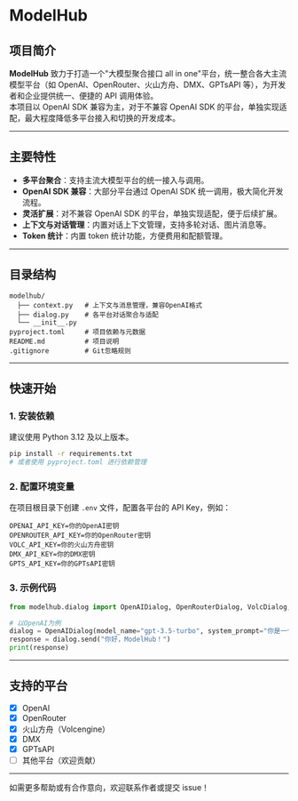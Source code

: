 # ModelHub

## 项目简介

**ModelHub** 致力于打造一个"大模型聚合接口 all in one"平台，统一整合各大主流模型平台（如 OpenAI、OpenRouter、火山方舟、DMX、GPTsAPI 等），为开发者和企业提供统一、便捷的 API 调用体验。  
本项目以 OpenAI SDK 兼容为主，对于不兼容 OpenAI SDK 的平台，单独实现适配，最大程度降低多平台接入和切换的开发成本。

---

## 主要特性

- **多平台聚合**：支持主流大模型平台的统一接入与调用。
- **OpenAI SDK 兼容**：大部分平台通过 OpenAI SDK 统一调用，极大简化开发流程。
- **灵活扩展**：对不兼容 OpenAI SDK 的平台，单独实现适配，便于后续扩展。
- **上下文与对话管理**：内置对话上下文管理，支持多轮对话、图片消息等。
- **Token 统计**：内置 token 统计功能，方便费用和配额管理。

---

## 目录结构

```
modelhub/
  ├── context.py   # 上下文与消息管理，兼容OpenAI格式
  ├── dialog.py    # 各平台对话聚合与适配
  └── __init__.py
pyproject.toml     # 项目依赖与元数据
README.md          # 项目说明
.gitignore         # Git忽略规则
```

---

## 快速开始

### 1. 安装依赖

建议使用 Python 3.12 及以上版本。

```bash
pip install -r requirements.txt
# 或者使用 pyproject.toml 进行依赖管理
```

### 2. 配置环境变量

在项目根目录下创建 `.env` 文件，配置各平台的 API Key，例如：

```
OPENAI_API_KEY=你的OpenAI密钥
OPENROUTER_API_KEY=你的OpenRouter密钥
VOLC_API_KEY=你的火山方舟密钥
DMX_API_KEY=你的DMX密钥
GPTS_API_KEY=你的GPTsAPI密钥
```

### 3. 示例代码

```python
from modelhub.dialog import OpenAIDialog, OpenRouterDialog, VolcDialog, DMXDialog, GPTsAPIDialog

# 以OpenAI为例
dialog = OpenAIDialog(model_name="gpt-3.5-turbo", system_prompt="你是一个智能助手。")
response = dialog.send("你好，ModelHub！")
print(response)
```

---

## 支持的平台

- [x] OpenAI
- [x] OpenRouter
- [x] 火山方舟（Volcengine）
- [x] DMX
- [x] GPTsAPI
- [ ] 其他平台（欢迎贡献）

---

如需更多帮助或有合作意向，欢迎联系作者或提交 issue！
